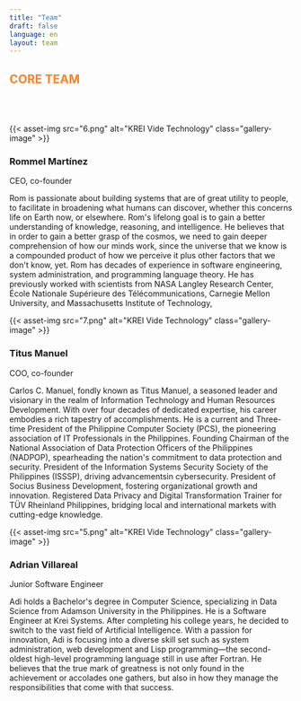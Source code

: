```yaml
---
title: "Team"
draft: false
language: en
layout: team
---
```

<section id="team-section-id">
  <div class="container">
    <section class="team-section">
      <div class="section-header">
        <h2 class="section-title" style="color: #FD8128; padding-bottom: 50px;">CORE TEAM</h2>
      </div>
      <div class="team-grid1">
        <div class="team-member">
          {{< asset-img src="6.png" alt="KREI Vide Technology" class="gallery-image" >}}
          <div class="member-info">
            <h3 class="member-name">Rommel Martínez</h3>
            <span class="member-role">CEO, co-founder</span>
            <p class="member-bio">Rom is passionate about building systems that are of great utility to people, to facilitate in broadening what humans can discover, whether this concerns life on Earth now, or elsewhere. Rom's lifelong goal is to gain a better understanding of knowledge, reasoning, and intelligence. He believes that in order to gain a better grasp of the cosmos, we need to gain deeper comprehension of how our minds work, since the universe that we know is a compounded product of how we perceive it plus other factors that we don't know, yet. Rom has decades of experience in software engineering, system administration, and programming language theory. He has previously worked with scientists from NASA Langley Research Center, École Nationale Supérieure des Télécommunications, Carnegie Mellon University, and Massachusetts Institute of Technology,</p>
          </div>
        </div>
      </div> 
      <div class="team-grid1">
        <div class="team-member">
          {{< asset-img src="7.png" alt="KREI Vide Technology" class="gallery-image" >}}
          <div class="member-info">
            <h3 class="member-name">Titus Manuel</h3>
            <span class="member-role">COO, co-founder</span>
            <p class="member-bio">Carlos C. Manuel, fondly known as Titus Manuel, a seasoned leader and visionary in the realm of Information Technology and Human Resources Development. With over four decades of dedicated expertise, his career embodies a rich tapestry of accomplishments. He is a current and Three-time President of the Philippine Computer Society (PCS), the pioneering association of IT Professionals in the Philippines. Founding Chairman of the National Association of Data Protection Officers of the Philippines (NADPOP), spearheading the nation's commitment to data protection and security. President of the Information Systems Security Society of the Philippines (ISSSP), driving advancementsin cybersecurity. President of Socius Business Development, fostering organizational growth and innovation. Registered Data Privacy and Digital Transformation Trainer for TÜV Rheinland Philippines, bridging local and international markets with cutting-edge knowledge.</p>
          </div>
        </div>
      </div>
      <div class="team-grid1">
        <div class="team-member">
          {{< asset-img src="5.png" alt="KREI Vide Technology" class="gallery-image" >}}
          <div class="member-info">
            <h3 class="member-name">Adrian Villareal</h3>
            <span class="member-role">Junior Software Engineer</span>
            <p class="member-bio">Adi holds a Bachelor's degree in Computer Science, specializing in Data Science from Adamson University in the Philippines. He is a Software Engineer at Krei Systems. After completing his college years, he decided to switch to the vast field of Artificial Intelligence. With a passion for innovation, Adi is focusing into a diverse skill set such as system administration, web development and Lisp programming—the second-oldest high-level programming language still in use after Fortran. He believes that the true mark of greatness is not only found in the achievement or accolades one gathers, but also in how they manage the responsibilities that come with that success.</p>
          </div>
        </div>
      </div>
    </section>
  </div>
</section>